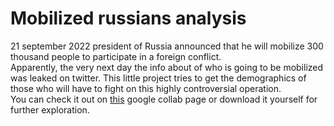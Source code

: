 # Mobilized russians analysis

21 september 2022 president of Russia announced that he will mobilize 300 thousand people to participate in a foreign conflict. <br>
Apparently, the very next day the info about of who is going to be mobilized was leaked on twitter. This little project tries to get the demographics of those who will have to fight on this highly controversial operation. <br>
You can check it out on [this](https://colab.research.google.com/drive/1pKz5wcBVH1wgYtQk0V46WeyXgvnqDFVY#scrollTo=7t3EaqrX4dt-) google collab page or download it yourself for further exploration.